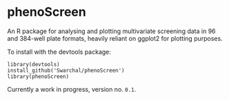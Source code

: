 # phenoScreen

An R package for analysing and plotting multivariate screening data in 96 and 384-well plate formats, heavily reliant on ggplot2 for plotting purposes.

To install with the devtools package:

    library(devtools)
    install_github('Swarchal/phenoScreen')
    library(phenoScreen)

Currently a work in progress, version no. `0.1`.


